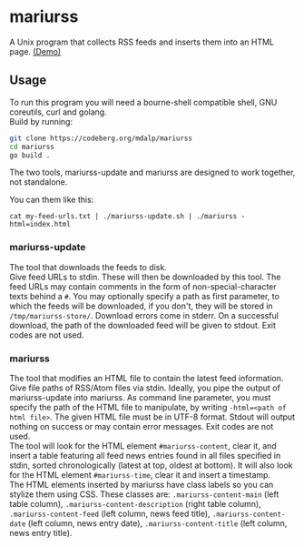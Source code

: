 # mariurss

A Unix program that collects RSS feeds and inserts them into an HTML page.
[(Demo)](https://gecero.de/rss/)

## Usage
To run this program you will need a bourne-shell compatible shell, GNU coreutils, curl and golang.   
Build by running:
```sh
git clone https://codeberg.org/mdalp/mariurss
cd mariurss
go build .
```

The two tools, mariurss-update and mariurss are designed to work together, not standalone.

You can them like this:
```
cat my-feed-urls.txt | ./mariurss-update.sh | ./mariurss -html=index.html
```

### mariurss-update
The tool that downloads the feeds to disk.   
Give feed URLs to stdin. These will then be downloaded by this tool. The feed URLs may contain comments in the form of non-special-character texts behind a ``#``. You may optionally specify a path as first parameter, to which the feeds will be downloaded, if you don't, they will be stored in ``/tmp/mariurss-store/``. Download errors come in stderr. On a successful download, the path of the downloaded feed will be given to stdout. Exit codes are not used.   

### mariurss
The tool that modifies an HTML file to contain the latest feed information.   
Give file paths of RSS/Atom files via stdin. Ideally, you pipe the output of mariurss-update into mariurss. As command line parameter, you must specify the path of the HTML file to manipulate, by writing ``-html=<path of html file>``. The given HTML file must be in UTF-8 format. Stdout will output nothing on success or may contain error messages. Exit codes are not used.   
The tool will look for the HTML element ``#mariurss-content``, clear it, and insert a table featuring all feed news entries found in all files specified in stdin, sorted chronologically (latest at top, oldest at bottom). It will also look for the HTML element ``#mariurss-time``, clear it and insert a timestamp.   
The HTML elements inserted by mariurss have class labels so you can stylize them using CSS. These classes are: ``.mariurss-content-main`` (left table column), ``.mariurss-content-description`` (right table column), ``.mariurss-content-feed`` (left column, news feed title), ``.mariurss-content-date`` (left column, news entry date), ``.mariurss-content-title`` (left column, news entry title).   

